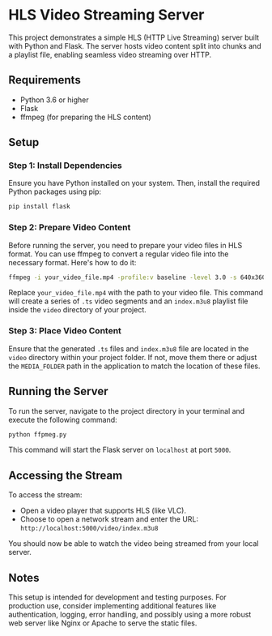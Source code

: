 # HLS Video Streaming Server

This project demonstrates a simple HLS (HTTP Live Streaming) server built with Python and Flask. The server hosts video content split into chunks and a playlist file, enabling seamless video streaming over HTTP.

## Requirements

- Python 3.6 or higher
- Flask
- ffmpeg (for preparing the HLS content)

## Setup

### Step 1: Install Dependencies

Ensure you have Python installed on your system. Then, install the required Python packages using pip:

```bash
pip install flask
```

### Step 2: Prepare Video Content

Before running the server, you need to prepare your video files in HLS format. You can use ffmpeg to convert a regular video file into the necessary format. Here's how to do it:

```bash
ffmpeg -i your_video_file.mp4 -profile:v baseline -level 3.0 -s 640x360 -start_number 0 -hls_time 10 -hls_list_size 0 -f hls video/index.m3u8
```

Replace `your_video_file.mp4` with the path to your video file. This command will create a series of `.ts` video segments and an `index.m3u8` playlist file inside the `video` directory of your project.

### Step 3: Place Video Content

Ensure that the generated `.ts` files and `index.m3u8` file are located in the `video` directory within your project folder. If not, move them there or adjust the `MEDIA_FOLDER` path in the application to match the location of these files.

## Running the Server

To run the server, navigate to the project directory in your terminal and execute the following command:

```bash
python ffpmeg.py
```

This command will start the Flask server on `localhost` at port `5000`.

## Accessing the Stream

To access the stream:
- Open a video player that supports HLS (like VLC).
- Choose to open a network stream and enter the URL: `http://localhost:5000/video/index.m3u8`

You should now be able to watch the video being streamed from your local server.

## Notes

This setup is intended for development and testing purposes. For production use, consider implementing additional features like authentication, logging, error handling, and possibly using a more robust web server like Nginx or Apache to serve the static files.


